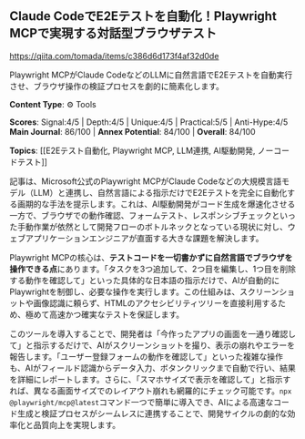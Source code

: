 ## Claude CodeでE2Eテストを自動化！Playwright MCPで実現する対話型ブラウザテスト

https://qiita.com/tomada/items/c386d6d173f4af32d0de

Playwright MCPがClaude CodeなどのLLMに自然言語でE2Eテストを自動実行させ、ブラウザ操作の検証プロセスを劇的に簡素化します。

**Content Type**: ⚙️ Tools

**Scores**: Signal:4/5 | Depth:4/5 | Unique:4/5 | Practical:5/5 | Anti-Hype:4/5
**Main Journal**: 86/100 | **Annex Potential**: 84/100 | **Overall**: 84/100

**Topics**: [[E2Eテスト自動化, Playwright MCP, LLM連携, AI駆動開発, ノーコードテスト]]

記事は、Microsoft公式のPlaywright MCPがClaude Codeなどの大規模言語モデル（LLM）と連携し、自然言語による指示だけでE2Eテストを完全に自動化する画期的な手法を提示します。これは、AI駆動開発がコード生成を爆速化させる一方で、ブラウザでの動作確認、フォームテスト、レスポンシブチェックといった手動作業が依然として開発フローのボトルネックとなっている現状に対し、ウェブアプリケーションエンジニアが直面する大きな課題を解決します。

Playwright MCPの核心は、**テストコードを一切書かずに自然言語でブラウザを操作できる点**にあります。「タスクを3つ追加して、2つ目を編集し、1つ目を削除する動作を確認して」といった具体的な日本語の指示だけで、AIが自動的にPlaywrightを制御し、必要な操作を実行します。この仕組みは、スクリーンショットや画像認識に頼らず、HTMLのアクセシビリティツリーを直接利用するため、極めて高速かつ確実なテストを保証します。

このツールを導入することで、開発者は「今作ったアプリの画面を一通り確認して」と指示するだけで、AIがスクリーンショットを撮り、表示の崩れやエラーを報告します。「ユーザー登録フォームの動作を確認して」といった複雑な操作も、AIがフィールド認識からデータ入力、ボタンクリックまで自動で行い、結果を詳細にレポートします。さらに、「スマホサイズで表示を確認して」と指示すれば、異なる画面サイズでのレイアウト崩れも網羅的にチェック可能です。`npx @playwright/mcp@latest`コマンド一つで簡単に導入でき、AIによる高速なコード生成と検証プロセスがシームレスに連携することで、開発サイクルの劇的な効率化と品質向上を実現します。